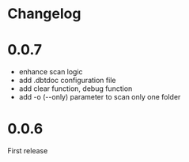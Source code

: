 # Changelog

# 0.0.7
- enhance scan logic
- add .dbtdoc configuration file
- add clear function, debug function
- add -o (--only) parameter to scan only one folder

# 0.0.6
First release
